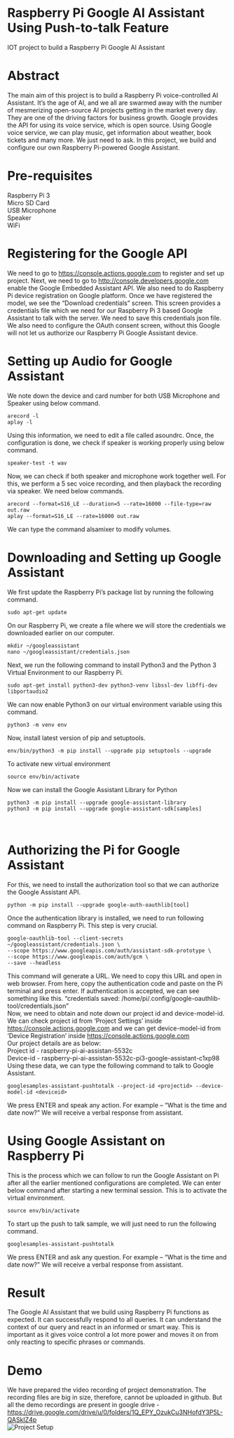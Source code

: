 # Raspberry Pi Google AI Assistant Using Push-to-talk Feature
IOT project to build a Raspberry Pi Google AI Assistant

# Abstract
The main aim of this project is to build a Raspberry Pi voice-controlled AI Assistant. It’s the age of AI, and we all are swarmed away with the number of mesmerizing open-source AI projects getting in the market every day. They are one of the driving factors for business growth. 
Google provides the API for using its voice service, which is open source. Using Google voice service, we can play music, get information about weather, book tickets and many more. We just need to ask. In this project, we build and configure our own Raspberry Pi-powered Google Assistant. 

# Pre-requisites
Raspberry Pi 3 <br/>
Micro SD Card <br/>
USB Microphone <br/>
Speaker <br/>
WiFi <br/>

# Registering for the Google API
We need to go to https://console.actions.google.com to register and set up project. Next, we need to go to http://console.developers.google.com enable the Google Embedded Assistant API. We also need to do Raspberry Pi device registration on Google platform. Once we have registered the model, we see the “Download credentials” screen. This screen provides a credentials file which we need for our Raspberry Pi 3 based Google Assistant to talk with the server. We need to save this credentials json file. We also need to configure the OAuth consent screen, without this Google will not let us authorize our Raspberry Pi Google Assistant device. <br />

# Setting up Audio for Google Assistant
We note down the device and card number for both USB Microphone and Speaker using below command.<br />
```
arecord -l
aplay -l
```
Using this information, we need to edit a file called asoundrc. Once, the configuration is done, we check if speaker is working properly using below command.<br />
```
speaker-test -t wav
```
Now, we can check if both speaker and microphone work together well. For this, we perform a 5 sec voice recording, and then playback the recording via speaker. We need below commands.<br />
```
arecord --format=S16_LE --duration=5 --rate=16000 --file-type=raw out.raw
aplay --format=S16_LE --rate=16000 out.raw
```
We can type the command alsamixer to modify volumes.<br />

# Downloading and Setting up Google Assistant
We first update the Raspberry Pi’s package list by running the following command. 
```
sudo apt-get update
```
On our Raspberry Pi, we create a file where we will store the credentials we downloaded earlier on our computer. 
```
mkdir ~/googleassistant
nano ~/googleassistant/credentials.json
```
Next, we run the following command to install Python3 and the Python 3 Virtual Environment to our Raspberry Pi. 
```
sudo apt-get install python3-dev python3-venv libssl-dev libffi-dev libportaudio2
```
We can now enable Python3 on our virtual environment variable using this command.
```
python3 -m venv env
```
Now, install latest version of pip and setuptools.
```
env/bin/python3 -m pip install --upgrade pip setuptools --upgrade
```
To activate new virtual environment
```
source env/bin/activate
```
Now we can install the Google Assistant Library for Python 
```
python3 -m pip install --upgrade google-assistant-library
python3 -m pip install --upgrade google-assistant-sdk[samples]
```
<br />

# Authorizing the Pi for Google Assistant
For this, we need to install the authorization tool so that we can authorize the Google Assistant API.
```
python -m pip install --upgrade google-auth-oauthlib[tool]
```
Once the authentication library is installed, we need to run following command on Raspberry Pi. This step is very crucial.
```
google-oauthlib-tool --client-secrets ~/googleassistant/credentials.json \
--scope https://www.googleapis.com/auth/assistant-sdk-prototype \
--scope https://www.googleapis.com/auth/gcm \
--save --headless
```
This command will generate a URL. We need to copy this URL and open in web browser. From here, copy the authentication code and paste on the Pi terminal and press enter. If authentication is accepted, we can see something like this. 
“credentials saved: /home/pi/.config/google-oauthlib-tool/credentials.json” <br />
Now, we need to obtain and note down our project id and device-model-id. We can check project id from ‘Project Settings’ inside https://console.actions.google.com and we can get device-model-id from ‘Device Registration’ inside https://console.actions.google.com
<br />
Our project details are as below:<br />
Project id - raspberry-pi-ai-assistan-5532c <br />
Device-id - raspberry-pi-ai-assistan-5532c-pi3-google-assistant-c1xp98<br />
Using these data, we can type the following command to talk to Google Assistant.
```
googlesamples-assistant-pushtotalk --project-id <projectid> --device-model-id <deviceid>
```
We press ENTER and speak any action. For example – “What is the time and date now?” We will receive a verbal response from assistant.<br />

# Using Google Assistant on Raspberry Pi
This is the process which we can follow to run the Google Assistant on Pi after all the earlier mentioned configurations are completed. We can enter below command after starting a new terminal session. This is to activate the virtual environment.
```
source env/bin/activate
```
To start up the push to talk sample, we will just need to run the following command.
```
googlesamples-assistant-pushtotalk
```
We press ENTER and ask any question. For example – “What is the time and date now?” We will receive a verbal response from assistant.

# Result
The Google AI Assistant that we build using Raspberry Pi functions as expected. It can successfully respond to all queries. It can understand the context of our query and react in an informed or smart way. This is important as it gives voice control a lot more power and moves it on from only reacting to specific phrases or commands.

# Demo
We have prepared the video recording of project demonstration. The recording files are big in size, therefore, cannot be uploaded in github. But all the demo recordings are present in google drive - https://drive.google.com/drive/u/0/folders/1Q_EPY_OzukCu3NHofdY3P5L-QASkIZ4p <br />
![Project Setup](SetUp.png)






